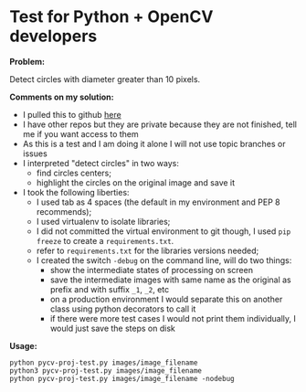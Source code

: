 # Test for Python + OpenCV developers


**Problem:**

Detect circles with diameter greater than 10 pixels.

**Comments on my solution:**

- I pulled this to github [here](https://github.com/afgranero/py-cv-proj) 
- I have other repos but they are private because they are not finished, tell me if you want access to them
- As this is a test and I am doing it alone I will not use topic branches or issues
- I interpreted "detect circles" in two ways:
    -  find circles centers;
    - highlight the circles on the original image and save it
- I took the following liberties:
    - I used tab as 4 spaces (the default in my environment and PEP 8 recommends);
    - I used virtualenv to isolate libraries;
    - I did not committed the virtual environment to git though, I used `pip freeze` to create a `requirements.txt`.
    - refer to `requirements.txt` for the libraries versions needed;
    - I created the switch `-debug` on the command line, will do two things:
        - show the intermediate states of processing on screen
        - save the intermediate images with same name as the original as prefix and with suffix `_1`, `_2`, etc
        - on a production environment I would separate this on another class using python decorators to call it
        - if there were more test cases I would not print them individually, I would just save the steps on disk

**Usage:**
```
python pycv-proj-test.py images/image_filename
python3 pycv-proj-test.py images/image_filename
python pycv-proj-test.py images/image_filename -nodebug
```